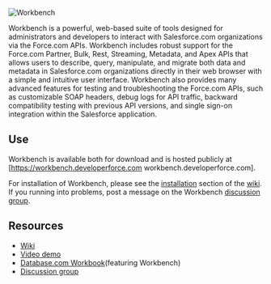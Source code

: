 ![Workbench](http://s3.amazonaws.com/dfc-wiki/en/images/b/b5/Workbench_logo.png)

Workbench is a powerful, web-based suite of tools designed for
administrators and developers to interact with Salesforce.com
organizations via the Force.com APIs. Workbench includes robust support
for the Force.com Partner, Bulk, Rest, Streaming, Metadata, and Apex APIs that allows
users to describe, query, manipulate, and migrate both data and metadata
in Salesforce.com organizations directly in their web browser with a
simple and intuitive user interface. Workbench also provides many
advanced features for testing and troubleshooting the Force.com APIs,
such as customizable SOAP headers, debug logs for API traffic, backward
compatibility testing with previous API versions, and single sign-on
integration within the Salesforce application.

Use
---
Workbench is available both for download and is hosted publicly at [https://workbench.developerforce.com workbench.developerforce.com].

For installation of Workbench, please see the [installation](http://wiki.developerforce.com/index.php/Workbench#Installation)
section of the [wiki](http://wiki.developerforce.com/index.php/Workbench).
If you running into problems, post a message on the Workbench [discussion group](http://groups.google.com/group/forceworkbench).

Resources
---------
 - [Wiki](http://wiki.apexdevnet.com/index.php/Workbench)
 - [Video demo](http://youtu.be/ThAxdDy4iMI)
 - [Database.com Workbook](http://www.salesforce.com/us/developer/docs/workbook_database/index.htm)(featuring Workbench)
 - [Discussion group](http://groups.google.com/group/forceworkbench)